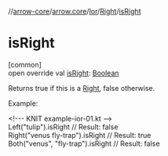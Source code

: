 //[arrow-core](../../../../index.md)/[arrow.core](../../index.md)/[Ior](../index.md)/[Right](index.md)/[isRight](is-right.md)

# isRight

[common]\
open override val [isRight](is-right.md): [Boolean](https://kotlinlang.org/api/latest/jvm/stdlib/kotlin/-boolean/index.html)

Returns true if this is a [Right](index.md), false otherwise.

Example:

&lt;!--- KNIT example-ior-01.kt --&gt;\
Left("tulip").isRight           // Result: false\
Right("venus fly-trap").isRight // Result: true\
Both("venus", "fly-trap").isRight // Result: false<!--- KNIT example-ior-02.kt -->
